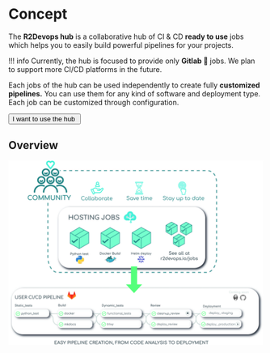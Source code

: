 # Concept

The **R2Devops hub** is a collaborative hub of CI & CD
**ready to use** jobs which helps you to easily build powerful pipelines for your
projects.

!!! info
    Currently, the hub is focused to provide only **Gitlab 🦊** jobs. We plan
    to support more CI/CD platforms in the future.

Each jobs of the hub can be used independently to create fully **customized pipelines.**
You can use them for any kind of software and deployment type. Each job can be
customized through configuration.

<a alt="Use the hub" href="/use-the-hub">
    <button class="md-button border-radius-10 md-button-center" >
        I want to use the hub <img alt="" class="heart" src="../images/rocket.png">
    </button>
</a>

## Overview

![hub overview](images/g2shub_mvp.jpg)
